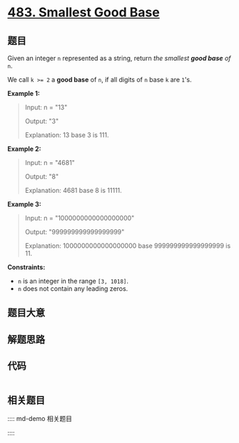 # [483. Smallest Good Base](https://leetcode.com/problems/smallest-good-base)

## 题目

Given an integer `n` represented as a string, return _the smallest **good
base** of_ `n`.

We call `k >= 2` a **good base** of `n`, if all digits of `n` base `k` are
`1`'s.



**Example 1:**

> Input: n = "13"
> 
> Output: "3"
> 
> Explanation: 13 base 3 is 111.

**Example 2:**

> Input: n = "4681"
> 
> Output: "8"
> 
> Explanation: 4681 base 8 is 11111.

**Example 3:**

> Input: n = "1000000000000000000"
> 
> Output: "999999999999999999"
> 
> Explanation: 1000000000000000000 base 999999999999999999 is 11.

**Constraints:**

  * `n` is an integer in the range `[3, 1018]`.
  * `n` does not contain any leading zeros.


## 题目大意

## 解题思路

## 代码

```javascript

```

## 相关题目

:::: md-demo 相关题目

::::
